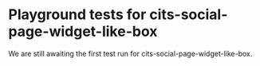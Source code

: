 # Playground tests for cits-social-page-widget-like-box
We are still awaiting the first test run for cits-social-page-widget-like-box.
